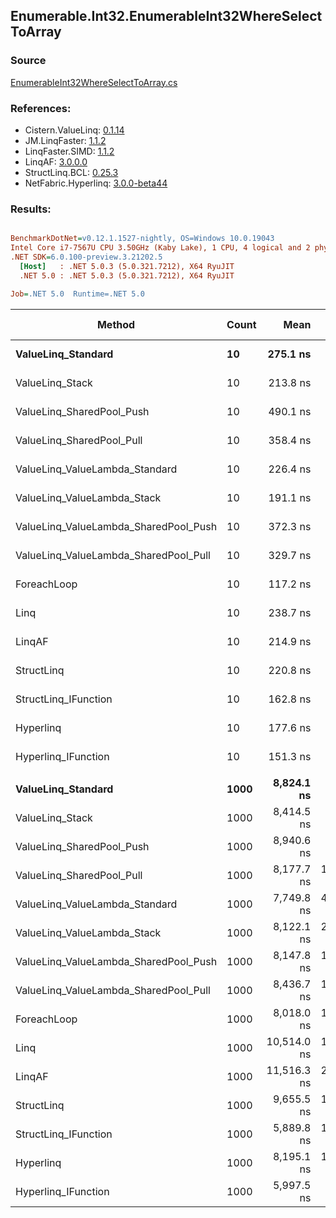 ﻿## Enumerable.Int32.EnumerableInt32WhereSelectToArray

### Source
[EnumerableInt32WhereSelectToArray.cs](../LinqBenchmarks/Enumerable/Int32/EnumerableInt32WhereSelectToArray.cs)

### References:
- Cistern.ValueLinq: [0.1.14](https://www.nuget.org/packages/Cistern.ValueLinq/0.1.14)
- JM.LinqFaster: [1.1.2](https://www.nuget.org/packages/JM.LinqFaster/1.1.2)
- LinqFaster.SIMD: [1.1.2](https://www.nuget.org/packages/LinqFaster.SIMD/1.0.3)
- LinqAF: [3.0.0.0](https://www.nuget.org/packages/LinqAF/3.0.0.0)
- StructLinq.BCL: [0.25.3](https://www.nuget.org/packages/StructLinq.BCL/0.25.3)
- NetFabric.Hyperlinq: [3.0.0-beta44](https://www.nuget.org/packages/NetFabric.Hyperlinq/3.0.0-beta44)

### Results:
``` ini

BenchmarkDotNet=v0.12.1.1527-nightly, OS=Windows 10.0.19043
Intel Core i7-7567U CPU 3.50GHz (Kaby Lake), 1 CPU, 4 logical and 2 physical cores
.NET SDK=6.0.100-preview.3.21202.5
  [Host]   : .NET 5.0.3 (5.0.321.7212), X64 RyuJIT
  .NET 5.0 : .NET 5.0.3 (5.0.321.7212), X64 RyuJIT

Job=.NET 5.0  Runtime=.NET 5.0  

```
|                                Method | Count |        Mean |     Error |      StdDev |      Median | Ratio | RatioSD |  Gen 0 | Gen 1 | Gen 2 | Allocated |
|-------------------------------------- |------ |------------:|----------:|------------:|------------:|------:|--------:|-------:|------:|------:|----------:|
|                    **ValueLinq_Standard** |    **10** |    **275.1 ns** |   **2.03 ns** |     **1.90 ns** |    **275.4 ns** |  **2.35** |    **0.02** | **0.0415** |     **-** |     **-** |      **88 B** |
|                       ValueLinq_Stack |    10 |    213.8 ns |   1.31 ns |     1.22 ns |    213.6 ns |  1.82 |    0.02 | 0.0417 |     - |     - |      88 B |
|             ValueLinq_SharedPool_Push |    10 |    490.1 ns |   9.71 ns |     9.97 ns |    490.5 ns |  4.17 |    0.09 | 0.0420 |     - |     - |      88 B |
|             ValueLinq_SharedPool_Pull |    10 |    358.4 ns |   7.03 ns |     6.58 ns |    360.7 ns |  3.06 |    0.05 | 0.0420 |     - |     - |      88 B |
|        ValueLinq_ValueLambda_Standard |    10 |    226.4 ns |   0.63 ns |     0.53 ns |    226.4 ns |  1.93 |    0.01 | 0.0420 |     - |     - |      88 B |
|           ValueLinq_ValueLambda_Stack |    10 |    191.1 ns |   1.56 ns |     1.46 ns |    190.8 ns |  1.63 |    0.01 | 0.0417 |     - |     - |      88 B |
| ValueLinq_ValueLambda_SharedPool_Push |    10 |    372.3 ns |   1.98 ns |     1.76 ns |    372.7 ns |  3.17 |    0.02 | 0.0420 |     - |     - |      88 B |
| ValueLinq_ValueLambda_SharedPool_Pull |    10 |    329.7 ns |   1.88 ns |     1.76 ns |    329.6 ns |  2.81 |    0.01 | 0.0420 |     - |     - |      88 B |
|                           ForeachLoop |    10 |    117.2 ns |   0.66 ns |     0.61 ns |    117.4 ns |  1.00 |    0.00 | 0.1030 |     - |     - |     216 B |
|                                  Linq |    10 |    238.7 ns |   1.31 ns |     1.16 ns |    238.3 ns |  2.04 |    0.02 | 0.1452 |     - |     - |     304 B |
|                                LinqAF |    10 |    214.9 ns |   0.78 ns |     0.61 ns |    214.8 ns |  1.83 |    0.01 | 0.0877 |     - |     - |     184 B |
|                            StructLinq |    10 |    220.8 ns |   2.13 ns |     1.89 ns |    220.2 ns |  1.88 |    0.02 | 0.0842 |     - |     - |     176 B |
|                  StructLinq_IFunction |    10 |    162.8 ns |   0.89 ns |     0.79 ns |    162.9 ns |  1.39 |    0.01 | 0.0420 |     - |     - |      88 B |
|                             Hyperlinq |    10 |    177.6 ns |   0.78 ns |     0.61 ns |    177.7 ns |  1.51 |    0.01 | 0.0420 |     - |     - |      88 B |
|                   Hyperlinq_IFunction |    10 |    151.3 ns |   3.01 ns |     4.23 ns |    153.2 ns |  1.27 |    0.04 | 0.0420 |     - |     - |      88 B |
|                                       |       |             |           |             |             |       |         |        |       |       |           |
|                    **ValueLinq_Standard** |  **1000** |  **8,824.1 ns** |  **21.10 ns** |    **18.70 ns** |  **8,820.5 ns** |  **1.10** |    **0.02** | **1.9836** |     **-** |     **-** |   **4,168 B** |
|                       ValueLinq_Stack |  1000 |  8,414.5 ns |  33.30 ns |    27.81 ns |  8,424.0 ns |  1.04 |    0.02 | 1.9836 |     - |     - |   4,168 B |
|             ValueLinq_SharedPool_Push |  1000 |  8,940.6 ns |  32.61 ns |    25.46 ns |  8,945.6 ns |  1.11 |    0.03 | 0.9766 |     - |     - |   2,064 B |
|             ValueLinq_SharedPool_Pull |  1000 |  8,177.7 ns | 156.92 ns |   186.80 ns |  8,100.5 ns |  1.02 |    0.04 | 0.9766 |     - |     - |   2,064 B |
|        ValueLinq_ValueLambda_Standard |  1000 |  7,749.8 ns | 410.09 ns | 1,202.72 ns |  7,578.0 ns |  0.82 |    0.04 | 1.9913 |     - |     - |   4,168 B |
|           ValueLinq_ValueLambda_Stack |  1000 |  8,122.1 ns | 286.65 ns |   845.19 ns |  8,249.0 ns |  0.92 |    0.07 | 1.9836 |     - |     - |   4,168 B |
| ValueLinq_ValueLambda_SharedPool_Push |  1000 |  8,147.8 ns | 155.69 ns |   166.58 ns |  8,124.5 ns |  1.02 |    0.02 | 0.9766 |     - |     - |   2,064 B |
| ValueLinq_ValueLambda_SharedPool_Pull |  1000 |  8,436.7 ns | 167.77 ns |   331.16 ns |  8,397.9 ns |  1.06 |    0.05 | 0.9766 |     - |     - |   2,064 B |
|                           ForeachLoop |  1000 |  8,018.0 ns | 154.53 ns |   189.77 ns |  8,023.1 ns |  1.00 |    0.00 | 3.0365 |     - |     - |   6,368 B |
|                                  Linq |  1000 | 10,514.0 ns | 163.01 ns |   144.51 ns | 10,502.3 ns |  1.31 |    0.03 | 2.1820 |     - |     - |   4,584 B |
|                                LinqAF |  1000 | 11,516.3 ns | 226.75 ns |   447.59 ns | 11,544.5 ns |  1.48 |    0.05 | 3.0212 |     - |     - |   6,336 B |
|                            StructLinq |  1000 |  9,655.5 ns | 188.05 ns |   319.33 ns |  9,634.3 ns |  1.20 |    0.05 | 1.0223 |     - |     - |   2,152 B |
|                  StructLinq_IFunction |  1000 |  5,889.8 ns | 109.42 ns |   262.17 ns |  5,776.4 ns |  0.75 |    0.04 | 0.9842 |     - |     - |   2,064 B |
|                             Hyperlinq |  1000 |  8,195.1 ns | 163.69 ns |   201.02 ns |  8,116.7 ns |  1.02 |    0.03 | 0.9766 |     - |     - |   2,064 B |
|                   Hyperlinq_IFunction |  1000 |  5,997.5 ns |  48.14 ns |    40.20 ns |  5,985.4 ns |  0.74 |    0.02 | 0.9842 |     - |     - |   2,064 B |
